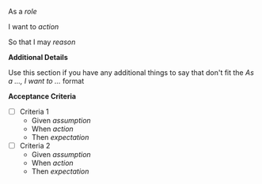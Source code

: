 As a _role_

I want to _action_

So that I may _reason_

**Additional Details**

Use this section if you have any additional things to say that don't fit the _As a ..., I want to ..._ format

**Acceptance Criteria**

- [ ] Criteria 1
  - Given _assumption_
  - When _action_
  - Then _expectation_
- [ ] Criteria 2
  - Given _assumption_
  - When _action_
  - Then _expectation_
